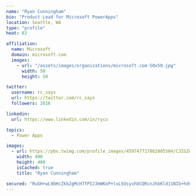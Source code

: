```yaml
---
name: "Ryan Cunningham"
bio: "Product Lead for Microsoft PowerApps"
location: Seattle, WA
type: "profile"
heat: 82

affiliation:
  name: Microsoft
  domain: microsoft.com
  images:
    - url: "/assets/images/organizations/microsoft.com-50x50.jpg"
      width: 50
      height: 50

twitter:
  username: rc_says
  url: https://twitter.com/rc_says
  followers: 2616

linkedin:
  url: https://www.linkedin.com/in/rycu

topics:
  - Power Apps

images:
  - url: https://pbs.twimg.com/profile_images/459747717862805504/CJIGZejd_400x400.png
    width: 400
    height: 400
    isCached: true
    title: "Ryan Cunningham"

secured: "RuGH+wL9bHcZkb2gMcH7fPIJJmWKoP+lxL5OsyvhUCQRcnJhbKld11NIb+hdC/JM6rYC5wKUYtW5MWTaLgKSUFDgCQo2RneXxJR0XaPGwbL/8DGj1grw83uDHL6HSpH8aeiqmiWXqUxqz8KilTVRSiEiX8tENuAvyMk7NM17YomgYPKFT18BC+7c7Y6QxWZFrH2IS9LCs4+8oKbc61SPj3UcmFZEDAcopqlsLVuIDFU4WBT8IIz+BXl7PqLgewIXqhD93rs5LQrN+cHUVuCAmuxlNsO15+TZdVmHUMegZc11QxVaQR1u8QfEUbxptIQ/hiAU5Oj0hSHUD4D7UvHTqWGqq4RRFIjq138L8cKpELBwte9QIa63mpMSxUKy7AqidCJfJ2ojGXj7XoWdsQXYvXAVg6WB7HKQ5VecXrOxYsk=;7iD1KJ1fn9JMuHnv76gfCg=="
---
```



